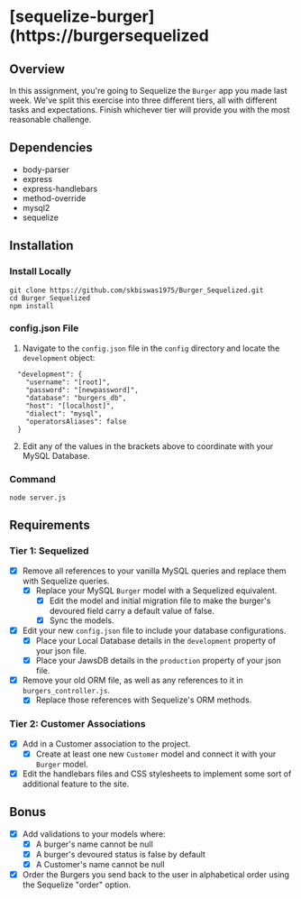 # [sequelize-burger](https://burgersequelized
## Overview
In this assignment, you're going to Sequelize the `Burger` app you made last week. We've split this exercise into three different tiers, all with different tasks and expectations. Finish whichever tier will provide you with the most reasonable challenge.
## Dependencies
* body-parser
* express
* express-handlebars
* method-override
* mysql2
* sequelize
## Installation
### Install Locally
```
git clone https://github.com/skbiswas1975/Burger_Sequelized.git
cd Burger_Sequelized
npm install
```
### config.json File
1. Navigate to the `config.json` file in the `config` directory and locate the `development` object:
```
  "development": {
    "username": "[root]",
    "password": "[newpassword]",
    "database": "burgers_db",
    "host": "[localhost]",
    "dialect": "mysql",
    "operatorsAliases": false
  }
```
2. Edit any of the values in the brackets above to coordinate with your MySQL Database.
### Command
`node server.js`
## Requirements
### Tier 1: Sequelized
- [x] Remove all references to your vanilla MySQL queries and replace them with Sequelize queries.
  - [x] Replace your MySQL `Burger` model with a Sequelized equivalent.
    - [x] Edit the model and initial migration file to make the burger's devoured field carry a default value of false.
    - [x] Sync the models.
- [x] Edit your new `config.json` file to include your database configurations.
  - [x] Place your Local Database details in the `development` property of your json file.
  - [x] Place your JawsDB details in the `production` property of your json file.
- [x] Remove your old ORM file, as well as any references to it in `burgers_controller.js`. 
  - [x] Replace those references with Sequelize's ORM methods.
### Tier 2: Customer Associations
- [x] Add in a Customer association to the project. 
  - [x] Create at least one new `Customer` model and connect it with your `Burger` model.
- [x] Edit the handlebars files and CSS stylesheets to implement some sort of additional feature to the site. 
## Bonus
- [x] Add validations to your models where:
  - [x] A burger's name cannot be null
  - [x] A burger's devoured status is false by default
  - [x] A Customer's name cannot be null
- [x] Order the Burgers you send back to the user in alphabetical order using the Sequelize "order" option.
